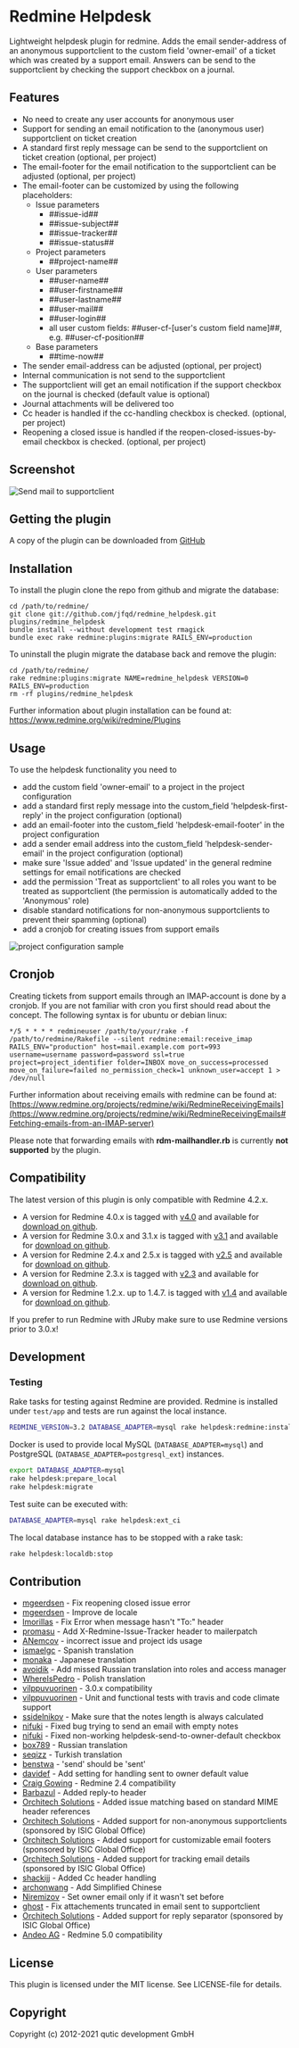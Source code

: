 # Redmine Helpdesk

Lightweight helpdesk plugin for redmine. Adds the email sender-address of an anonymous supportclient to the custom field 'owner-email' of a ticket which was created by a support email. Answers can be send to the supportclient by checking the support checkbox on a journal.

## Features

* No need to create any user accounts for anonymous user
* Support for sending an email notification to the (anonymous user) supportclient on ticket creation
* A standard first reply message can be send to the supportclient on ticket creation (optional, per project)
* The email-footer for the email notification to the supportclient can be adjusted (optional, per project)
* The email-footer can be customized by using the following placeholders: 
  - Issue parameters
    - ##issue-id##
    - ##issue-subject##
    - ##issue-tracker##
    - ##issue-status##
  - Project parameters
    - ##project-name##
  - User parameters
    - ##user-name## 
    - ##user-firstname##
    - ##user-lastname##
    - ##user-mail##
    - ##user-login##
    - all user custom fields: ##user-cf-[user's custom field name]##, e.g. ##user-cf-position##
  - Base parameters
    - ##time-now##
* The sender email-address can be adjusted (optional, per project)
* Internal communication is not send to the supportclient
* The supportclient will get an email notification if the support checkbox on the journal is checked (default value is optional)
* Journal attachments will be delivered too
* Cc header is handled if the cc-handling checkbox is checked. (optional, per project)
* Reopening a closed issue is handled if the reopen-closed-issues-by-email checkbox is checked. (optional, per project)

## Screenshot

![Send mail to supportclient](doc/send-mail-to-supportclient.jpg "New checkbox 'Send mail to supportclient'")

## Getting the plugin

A copy of the plugin can be downloaded from [GitHub](https://github.com/jfqd/redmine_helpdesk)

## Installation

To install the plugin clone the repo from github and migrate the database:

```
cd /path/to/redmine/
git clone git://github.com/jfqd/redmine_helpdesk.git plugins/redmine_helpdesk
bundle install --without development test rmagick
bundle exec rake redmine:plugins:migrate RAILS_ENV=production
```

To uninstall the plugin migrate the database back and remove the plugin:

```
cd /path/to/redmine/
rake redmine:plugins:migrate NAME=redmine_helpdesk VERSION=0 RAILS_ENV=production
rm -rf plugins/redmine_helpdesk
```

Further information about plugin installation can be found at: https://www.redmine.org/wiki/redmine/Plugins

## Usage

To use the helpdesk functionality you need to

* add the custom field 'owner-email' to a project in the project configuration
* add a standard first reply message into the custom_field 'helpdesk-first-reply' in the project configuration (optional)
* add an email-footer into the custom_field 'helpdesk-email-footer' in the project configuration
* add a sender email address into the custom_field 'helpdesk-sender-email' in the project configuration (optional)
* make sure 'Issue added' and 'Issue updated' in the general redmine settings for email notifications are checked
* add the permission 'Treat as supportclient' to all roles you want to be treated as supportclient (the permission is automatically added to the 'Anonymous' role)
* disable standard notifications for non-anonymous supportclients to prevent their spamming (optional)
* add a cronjob for creating issues from support emails

![project configuration sample](doc/project-settings.jpg "Per project configuration sample")

## Cronjob

Creating tickets from support emails through an IMAP-account is done by a cronjob. If you are not familiar with cron you first should read about the concept. The following syntax is for ubuntu or debian linux:

```
*/5 * * * * redmineuser /path/to/your/rake -f /path/to/redmine/Rakefile --silent redmine:email:receive_imap RAILS_ENV="production" host=mail.example.com port=993 username=username password=password ssl=true project=project_identifier folder=INBOX move_on_success=processed move_on_failure=failed no_permission_check=1 unknown_user=accept 1 > /dev/null
```

Further information about receiving emails with redmine can be found at: [https://www.redmine.org/projects/redmine/wiki/RedmineReceivingEmails](https://www.redmine.org/projects/redmine/wiki/RedmineReceivingEmails#Fetching-emails-from-an-IMAP-server)

Please note that forwarding emails with **rdm-mailhandler.rb** is currently **not supported** by the plugin.

## Compatibility

The latest version of this plugin is only compatible with Redmine 4.2.x.

* A version for Redmine 4.0.x is tagged with [v4.0](https://github.com/jfqd/redmine_helpdesk/releases/tag/v4.0 "plugin version for Redmine 4.0.x") and available for [download on github](https://github.com/jfqd/redmine_helpdesk/archive/v4.0.zip "download plugin for Redmine 4.0.x").
* A version for Redmine 3.0.x and 3.1.x is tagged with [v3.1](https://github.com/jfqd/redmine_helpdesk/releases/tag/v3.1 "plugin version for Redmine 3.0.x and 3.1.x") and available for [download on github](https://github.com/jfqd/redmine_helpdesk/archive/v3.1.zip "download plugin for Redmine 3.0.x and 3.1.x").
* A version for Redmine 2.4.x and 2.5.x is tagged with [v2.5](https://github.com/jfqd/redmine_helpdesk/releases/tag/v2.5 "plugin version for Redmine 2.4.x and 2.5.x") and available for [download on github](https://github.com/jfqd/redmine_helpdesk/archive/v2.5.zip "download plugin for Redmine 2.4.x and 2.5.x").
* A version for Redmine 2.3.x is tagged with [v2.3](https://github.com/jfqd/redmine_helpdesk/tree/v2.3 "plugin version for Redmine 2.3.x") and available for [download on github](https://github.com/jfqd/redmine_helpdesk/archive/v2.3.zip "download plugin for Redmine 2.3.x").
* A version for Redmine 1.2.x. up to 1.4.7. is tagged with [v1.4](https://github.com/jfqd/redmine_helpdesk/tree/v1.4 "plugin version for Redmine 1.2.x up to 1.4.7") and available for [download on github](https://github.com/jfqd/redmine_helpdesk/archive/v1.4.zip "download plugin for Redmine 1.2.x up to 1.4.7").

If you prefer to run Redmine with JRuby make sure to use Redmine versions prior to 3.0.x!

## Development

### Testing

Rake tasks for testing against Redmine are provided. Redmine is installed under `test/app` and tests are run against the local instance.

```bash
REDMINE_VERSION=3.2 DATABASE_ADAPTER=mysql rake helpdesk:redmine:install
```

Docker is used to provide local MySQL (`DATABASE_ADAPTER=mysql`) and PostgreSQL (`DATABASE_ADAPTER=postgresql_ext`) instances.

```bash
export DATABASE_ADAPTER=mysql
rake helpdesk:prepare_local
rake helpdesk:migrate
```

Test suite can be executed with:

```bash
DATABASE_ADAPTER=mysql rake helpdesk:ext_ci
```

The local database instance has to be stopped with a rake task:

```bash
rake helpdesk:localdb:stop
```

## Contribution

* [mgeerdsen](https://github.com/mgeerdsen) - Fix reopening closed issue error
* [mgeerdsen](https://github.com/mgeerdsen) - Improve de locale
* [lmorillas](https://github.com/lmorillas) - Fix Error when message hasn't "To:" header
* [promasu](https://github.com/promasu) - Add X-Redmine-Issue-Tracker header to mailerpatch
* [ANemcov](https://github.com/ANemcov) - incorrect issue and project ids usage
* [ismaelgc](https://github.com/ismaelgc) - Spanish translation
* [monaka](https://github.com/monaka) - Japanese translation
* [avoidik](https://github.com/avoidik) - Add missed Russian translation into roles and access manager
* [WhereIsPedro](https://github.com/WhereIsPedro) - Polish translation
* [vilppuvuorinen](https://github.com/vilppuvuorinen) - 3.0.x compatibility
* [vilppuvuorinen](https://github.com/vilppuvuorinen) - Unit and functional tests with travis and code climate support
* [ssidelnikov](https://github.com/ssidelnikov) - Make sure that the notes length is always calculated
* [nifuki](https://github.com/nifuki) - Fixed bug trying to send an email with empty notes
* [nifuki](https://github.com/nifuki) - Fixed non-working helpdesk-send-to-owner-default checkbox
* [box789](https://github.com/box789) - Russian translation
* [seqizz](https://github.com/seqizz) - Turkish translation
* [benstwa](https://github.com/benstwa) - 'send' should be 'sent'
* [davidef](https://github.com/davidef) - Add setting for handling sent to owner default value
* [Craig Gowing](https://github.com/craiggowing) - Redmine 2.4 compatibility
* [Barbazul](https://github.com/barbazul) - Added reply-to header
* [Orchitech Solutions](https://github.com/orchitech) - Added issue matching based on standard MIME header references
* [Orchitech Solutions](https://github.com/orchitech) - Added support for non-anonymous supportclients (sponsored by ISIC Global Office)
* [Orchitech Solutions](https://github.com/orchitech) - Added support for customizable email footers (sponsored by ISIC Global Office)
* [Orchitech Solutions](https://github.com/orchitech) - Added support for tracking email details (sponsored by ISIC Global Office)
* [shackijj](https://github.com/shackijj) - Added Cc header handling
* [archonwang](https://github.com/archonwang) - Add Simplified Chinese
* [Niremizov](https://github.com/Niremizov) - Set owner email only if it wasn't set before
* [ghost](https://github.com/ghost) - Fix attachements truncated in email sent to supportclient
* [Orchitech Solutions](https://github.com/orchitech) - Added support for reply separator (sponsored by ISIC Global Office)
* [Andeo AG](https://www.andeo.ch) - Redmine 5.0 compatibility

## License

This plugin is licensed under the MIT license. See LICENSE-file for details.

## Copyright

Copyright (c) 2012-2021 qutic development GmbH
